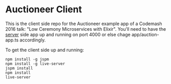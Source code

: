 # Auctioneer Client

This is the client side repo for the Auctioneer example app of a Codemash 2016 talk: "Low Ceremony Microservices with Elixir".
You'll need to have the [server](http://github.com/gaslight/auctioneer) side app up
and running on port 4000 or else chage app/auction-app.ts accordingly.

To get the client side up and running:

```
npm install -g jspm
npm install -g live-server
jspm install
npm install
live-server
```
